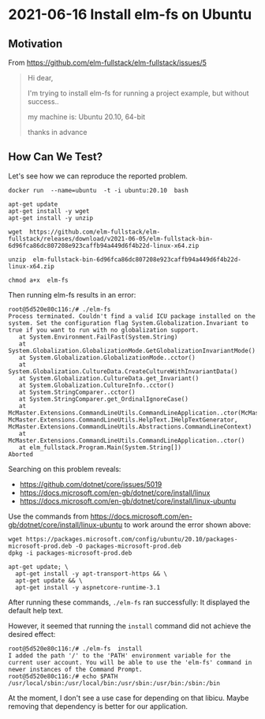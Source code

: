 # 2021-06-16 Install elm-fs on Ubuntu

## Motivation

From https://github.com/elm-fullstack/elm-fullstack/issues/5

> Hi dear,
> 
> I'm trying to install elm-fs for running a project example,
> but without success..
> 
> my machine is: Ubuntu 20.10, 64-bit
> 
> thanks in advance

## How Can We Test?

Let's see how we can reproduce the reported problem.

```PS
docker run  --name=ubuntu  -t -i ubuntu:20.10  bash

apt-get update
apt-get install -y wget
apt-get install -y unzip

wget  https://github.com/elm-fullstack/elm-fullstack/releases/download/v2021-06-05/elm-fullstack-bin-6d96fca86dc807208e923caffb94a449d6f4b22d-linux-x64.zip

unzip  elm-fullstack-bin-6d96fca86dc807208e923caffb94a449d6f4b22d-linux-x64.zip

chmod a+x  elm-fs
```

Then running elm-fs results in an error:

```PS
root@5d520e80c116:/# ./elm-fs
Process terminated. Couldn't find a valid ICU package installed on the system. Set the configuration flag System.Globalization.Invariant to true if you want to run with no globalization support.
   at System.Environment.FailFast(System.String)
   at System.Globalization.GlobalizationMode.GetGlobalizationInvariantMode()
   at System.Globalization.GlobalizationMode..cctor()
   at System.Globalization.CultureData.CreateCultureWithInvariantData()
   at System.Globalization.CultureData.get_Invariant()
   at System.Globalization.CultureInfo..cctor()
   at System.StringComparer..cctor()
   at System.StringComparer.get_OrdinalIgnoreCase()
   at McMaster.Extensions.CommandLineUtils.CommandLineApplication..ctor(McMaster.Extensions.CommandLineUtils.CommandLineApplication, McMaster.Extensions.CommandLineUtils.HelpText.IHelpTextGenerator, McMaster.Extensions.CommandLineUtils.Abstractions.CommandLineContext)
   at McMaster.Extensions.CommandLineUtils.CommandLineApplication..ctor()
   at elm_fullstack.Program.Main(System.String[])
Aborted
```

Searching on this problem reveals:

+ https://github.com/dotnet/core/issues/5019
+ https://docs.microsoft.com/en-gb/dotnet/core/install/linux
+ https://docs.microsoft.com/en-gb/dotnet/core/install/linux-ubuntu

Use the commands from https://docs.microsoft.com/en-gb/dotnet/core/install/linux-ubuntu to work around the error shown above:

```PS
wget https://packages.microsoft.com/config/ubuntu/20.10/packages-microsoft-prod.deb -O packages-microsoft-prod.deb
dpkg -i packages-microsoft-prod.deb

apt-get update; \
  apt-get install -y apt-transport-https && \
  apt-get update && \
  apt-get install -y aspnetcore-runtime-3.1
```

After running these commands, `./elm-fs` ran successfully: It displayed the default help text.

However, it seemed that running the `install` command did not achieve the desired effect:

```PS
root@5d520e80c116:/# ./elm-fs  install
I added the path '/' to the 'PATH' environment variable for the current user account. You will be able to use the 'elm-fs' command in newer instances of the Command Prompt.
root@5d520e80c116:/# echo $PATH
/usr/local/sbin:/usr/local/bin:/usr/sbin:/usr/bin:/sbin:/bin
```

At the moment, I don't see a use case for depending on that libicu. Maybe removing that dependency is better for our application.
